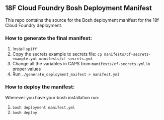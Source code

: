 ## 18F Cloud Foundry Bosh Deployment Manifest

This repo contains the source for the Bosh deployment manifest for the 18f
Cloud Foundry deployment.

### How to generate the final manifest:

1. Install `spiff`
1. Copy the secrets example to secrets file:
`cp manifests/cf-secrets-example.yml manifests/cf-secrets.yml`
1. Change all the variables in CAPS from `manifests/cf-secrets.yml` to proper values
1. Run `./generate_deployment_maifest > manifest.yml`

### How to deploy the manifest:

Wherever you have your bosh installation run:

1. `bosh deployment manifest.yml`
1. `bosh deploy`
